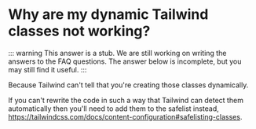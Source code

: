 # Why are my dynamic Tailwind classes not working?

::: warning This answer is a stub.
We are still working on writing the answers to the FAQ questions. The answer below is incomplete, but you may still find it useful.
:::

Because Tailwind can't tell that you're creating those classes dynamically.

If you can't rewrite the code in such a way that Tailwind can detect them automatically then you'll need to add them to the safelist instead, <https://tailwindcss.com/docs/content-configuration#safelisting-classes>.
